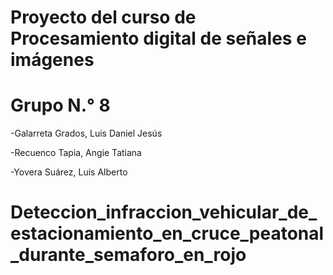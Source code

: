 # Proyecto del curso de Procesamiento digital de señales e imágenes

# Grupo N.° 8

-Galarreta Grados, Luis Daniel Jesús

-Recuenco Tapia, Angie Tatiana

-Yovera Suárez, Luis Alberto
# Deteccion_infraccion_vehicular_de_estacionamiento_en_cruce_peatonal_durante_semaforo_en_rojo
